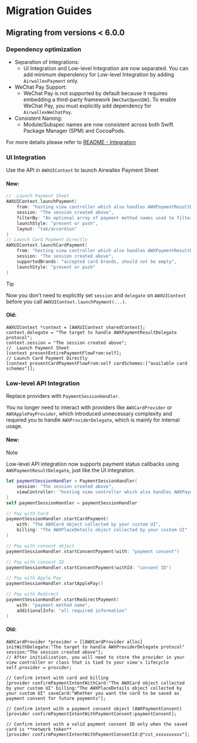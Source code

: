 # Migration Guides
## Migrating from versions < 6.0.0

### Dependency optimization
- Separation of Integrations:
  - UI Integration and Low-level Integration are now separated. You can add minimum dependency for Low-level Integration by adding `AirwallexPayment` only.
- WeChat Pay Support:
  - WeChat Pay is not supported by default because it requires embedding a third-party framework (`WeChatOpenSDK`). To enable WeChat Pay, you must explicitly add dependency for `AirwallexWeChatPay`.
- Consistent Naming:
  - Module/Subspec names are now consistent across both Swift Package Manager (SPM) and CocoaPods.

For more details please refer to [README - Integration](README.md#integration)
### UI Integration
Use the API in `AWXUIContext` to launch Airwallex Payment Sheet

#### New:
``` swift
//  Launch Payment Sheet
AWXUIContext.launchPayment(
    from: "hosting view controller which also handles AWXPaymentResultDelegate",
    session: "The session created above",
    filterBy: "An optional array of payment method names used to filter the payment methods returned by the server",
    launchStyle: "present or push",
    layout: "tab/accordion"
)
// Launch Card Payment Directly
AWXUIContext.launchCardPayment(
    from: "hosting view controller which also handles AWXPaymentResultDelegate",
    session: "The session created above",
    supportedBrands: "accepted card brands, should not be empty",
    launchStyle: "present or push"
)
```
>[!TIP]
> Now you don't need to explicitly set `session` and `delegate` on `AWXUIContext` before you call `AWXUIContext.launchPayment(...)`. 

#### Old:
``` objc
AWXUIContext *context = [AWXUIContext sharedContext];
context.delegate = "The target to handle AWXPaymentResultDelegate protocol";
context.session = "The session created above";
//  Launch Payment Sheet
[context presentEntirePaymentFlowFrom:self];
// Launch Card Payment Directly
[context presentCardPaymentFlowFrom:self cardSchemes:["available card schemes"]];
```

### Low-level API Integration
Replace providers with `PaymentSessionHandler`.

You no longer need to interact with providers like `AWXCardProvider` or `AWXApplePayProvider`, which introduced unnecessary complexity and required you to handle `AWXProviderDelegate`, which is mainly for internal usage.

#### New:
> [!NOTE] 
> Low-level API integration now supports payment status callbacks using `AWXPaymentResultDelegate`, just like the UI integration.
> 
```swift
let paymentSessionHandler = PaymentSessionHandler(
    session: "The session created above", 
    viewController: "hosting view controller which also handles AWXPaymentResultDelegate"
)
self.paymentSessionHandler = paymentSessionHandler
```
```swift
// Pay with Card
paymentSessionHandler.startCardPayment(
    with: "The AWXCard object collected by your custom UI",
    billing: "The AWXPlaceDetails object collected by your custom UI"
)

// Pay with consent object
paymentSessionHandler.startConsentPayment(with: "payment consent")

// Pay with consent ID
paymentSessionHandler.startConsentPayment(withId: "consent ID")

// Pay with Apple Pay
paymentSessionHandler.startApplePay()

// Pay with Redirect
paymentSessionHandler.startRedirectPayment(
    with: "payment method name",
    additionalInfo: "all required information"
)
```

#### Old:
```objc
AWXCardProvider *provider = [[AWXCardProvider alloc] initWithDelegate:"The target to handle AWXProviderDelegate protocol" session:"The session created above"];
// After initialization, you will need to store the provider in your view controller or class that is tied to your view's lifecycle
self.provider = provider;

// Confirm intent with card and billing
[provider confirmPaymentIntentWithCard:"The AWXCard object collected by your custom UI" billing:"The AWXPlaceDetails object collected by your custom UI" saveCard:"Whether you want the card to be saved as payment consent for future payments"];

// Confirm intent with a payment consent object (AWXPaymentConsent)
[provider confirmPaymentIntentWithPaymentConsent:paymentConsent];

// Confirm intent with a valid payment consent ID only when the saved card is **network token**
[provider confirmPaymentIntentWithPaymentConsentId:@"cst_xxxxxxxxxx"];
```